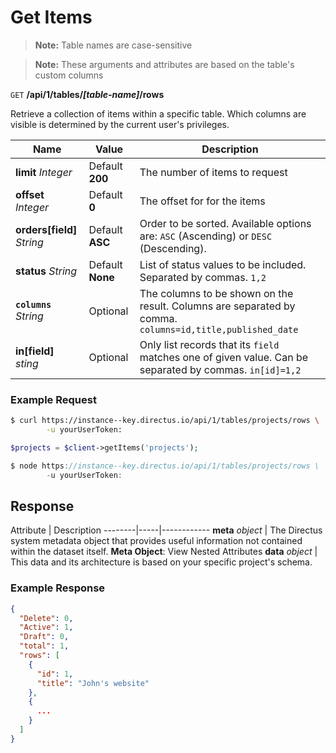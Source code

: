 # Get Items

> **Note:** Table names are case-sensitive

> **Note:** These arguments and attributes are based on the table's custom columns

<span class="request">`GET` **/api/1/tables/_[table-name]_/rows**</span>

<span class="description">Retrieve a collection of items within a specific table. Which columns are visible is determined by the current user's privileges.</span>

<span class="arguments">Name</span> | Value | Description
----------------------------------- | ----- | ------------
**limit** _Integer_  |  <span class="default">Default **200**</span>  |  The number of items to request
**offset**  _Integer_ |  <span class="default">Default **0**</span>  |  The offset for for the items
**orders[field]** _String_  |  <span class="default">Default **ASC**</span> |  Order to be sorted. Available options are: `ASC` (Ascending) or `DESC` (Descending).
**status**  _String_ |  <span class="default">Default **None**</span> | List of status values to be included. Separated by commas. `1,2`
**`columns`** _String_  |  <span class="default">Optional</span>  |  The columns to be shown on the result. Columns are separated by comma. `columns=id,title,published_date`
**in[field]**  _sting_ | <span class="default">Optional</span> | Only list records that its `field` matches one of given value. Can be separated by commas. `in[id]=1,2`

### Example Request
```bash
$ curl https://instance--key.directus.io/api/1/tables/projects/rows \
        -u yourUserToken:
```

```php
$projects = $client->getItems('projects');
```

```js
$ node https://instance--key.directus.io/api/1/tables/projects/rows \
        -u yourUserToken:
```

## Response

<span class="attributes">Attribute</span> | Description
--------|-----|------------
**meta** _object_ | The Directus system metadata object that provides useful information not contained within the dataset itself. <a class="object">**Meta Object**: View Nested Attributes</a>
<span class="custom">**data**</span> _object_ | <span class="custom">This data and its architecture is based on your specific project's schema.</span>

### Example Response
```json
{
  "Delete": 0,
  "Active": 1,
  "Draft": 0,
  "total": 1,
  "rows": [
    {
      "id": 1,
      "title": "John's website"
    },
    {
      ...
    }
  ]
}
```

